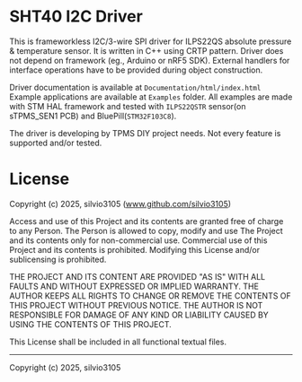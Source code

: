 
# SHT40 I2C Driver

This is frameworkless I2C/3-wire SPI driver for ILPS22QS absolute pressure & temperature sensor. It is written in C++ using CRTP pattern.
Driver does not depend on framework (eg., Arduino or nRF5 SDK). External handlers for interface operations have to be provided during object construction.

Driver documentation is available at `Documentation/html/index.html`
Example applications are available at `Examples` folder. All examples are made with STM HAL framework and tested with `ILPS22QSTR` sensor(on sTPMS_SEN1 PCB) and BluePill(`STM32F103C8`).

The driver is developing by TPMS DIY project needs. Not every feature is supported and/or tested.

# License

Copyright (c) 2025, silvio3105 (www.github.com/silvio3105)

Access and use of this Project and its contents are granted free of charge to any Person.
The Person is allowed to copy, modify and use The Project and its contents only for non-commercial use.
Commercial use of this Project and its contents is prohibited.
Modifying this License and/or sublicensing is prohibited.

THE PROJECT AND ITS CONTENT ARE PROVIDED "AS IS" WITH ALL FAULTS AND WITHOUT EXPRESSED OR IMPLIED WARRANTY.
THE AUTHOR KEEPS ALL RIGHTS TO CHANGE OR REMOVE THE CONTENTS OF THIS PROJECT WITHOUT PREVIOUS NOTICE.
THE AUTHOR IS NOT RESPONSIBLE FOR DAMAGE OF ANY KIND OR LIABILITY CAUSED BY USING THE CONTENTS OF THIS PROJECT.

This License shall be included in all functional textual files.

---

Copyright (c) 2025, silvio3105
